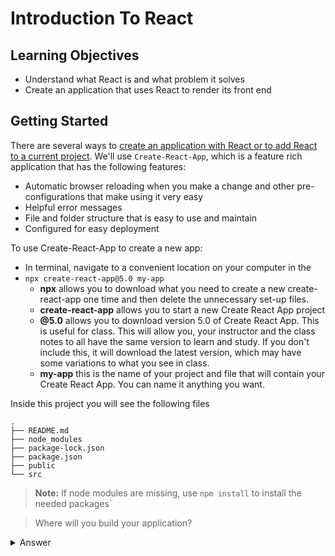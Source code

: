 # Introduction To React

## Learning Objectives

- Understand what React is and what problem it solves
- Create an application that uses React to render its front end

## Getting Started

There are several ways to [create an application with React or to add React to a current project](https://reactjs.org/docs/getting-started.html). We'll use `Create-React-App`, which is a feature rich application that has the following features:

- Automatic browser reloading when you make a change and other pre-configurations that make using it very easy
- Helpful error messages
- File and folder structure that is easy to use and maintain
- Configured for easy deployment

To use Create-React-App to create a new app:

- In terminal, navigate to a convenient location on your computer in the
- `npx create-react-app@5.0 my-app`
  - **npx** allows you to download what you need to create a new create-react-app one time and then delete the unnecessary set-up files.
  - **create-react-app** allows you to start a new Create React App project
  - **@5.0** allows you to download version 5.0 of Create React App. This is useful for class. This will allow you, your instructor and the class notes to all have the same version to learn and study. If you don't include this, it will download the latest version, which may have some variations to what you see in class.
  - **my-app** this is the name of your project and file that will contain your Create React App. You can name it anything you want.

Inside this project you will see the following files

```
.
├── README.md
├── node_modules
├── package-lock.json
├── package.json
├── public
└── src
```

> **Note:** If node modules are missing, use `npm install` to install the needed packages`

> Where will you build your application?

<details><summary>Answer</summary>

You will work inside the `src` folder.

You can also go into the `public` and change information in the `head` of the `index.html` file. For example, you can change the name of the app from `React App` to whatever you want.

<details>

Go to the **src/App.js** file.

What does each line of code do?

Remove all the **boilerplate** code and add your own code.

Try to:

- Add your own header
- Add your own image
- Add your own link
- Add your own CSS

## Creating Components

This app is very small. Production level apps are massive. One of the benefits of React is that it allows you to create small components. Each component is typically stored in its own file.

Inside of the **src** folder, add a new file called `Header.js`.

```js
// Header.js
function Header() {}
```

Add a return statement with parenthesis. Return statements can only return one line of code. The parenthesis allow you to space your HTML/JSX across multiple lines to make it easier to read and edit, but JavaScript will still read it as one line of code.

```js
// Header.js
function Header() {
    return ()
}
```

```js
// Header.js
function Header() {
  return (
    <header>
      <h1>My header</h1>
    </header>
  );
}
```

We want to use this code in `App.js`. To export this code we must do so explicitly:

```js
// Header.js
function Header() {
  return (
    <header>
      <h1>My header</h1>
    </header>
  );
}

export default Header;
```

The default keyword allows the ability to rename this component in `App.js`.

Return to `App.js` and import this component

```js
// App.js
import Header from "./Header";
```

Use this new custom component you've created:

```js
function App() {
  return (
    <Header />
    <div className="App">
    <h2>React is cool  </h2>
    </div>
  );
}
```

This will cause an error. JSX expressions can have only one parent element. Let's move your custom header inside the `div`.

```js
function App() {
  return (
    <div className="App">
      <Header />
      <h2>React is cool </h2>
    </div>
  );
}
```

Inside of the div is a property `className`. What does it do?

Why can't you use the `class` keyword instead. [Hint](https://www.w3schools.com/js/js_reserved.asp)
